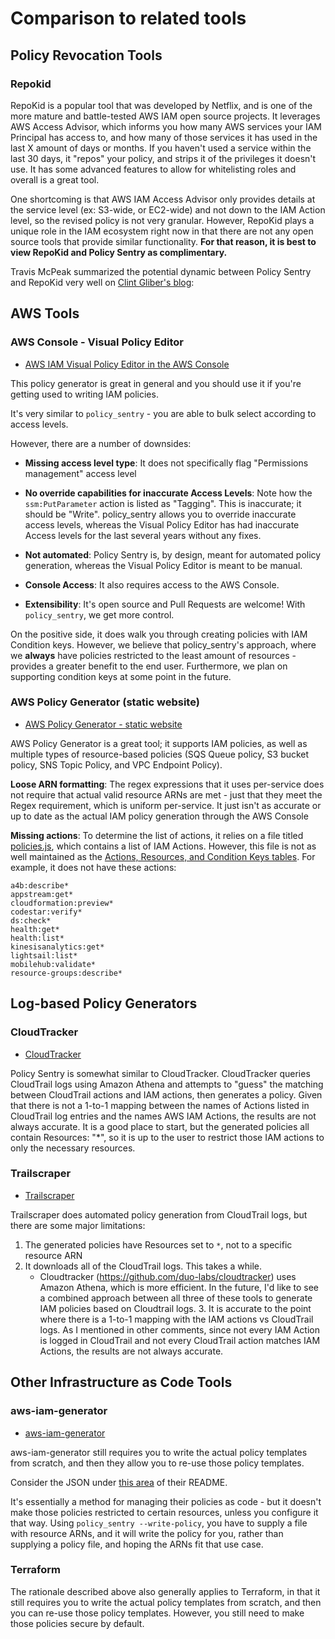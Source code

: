 Comparison to related tools
===========================

Policy Revocation Tools
-----------------------

### Repokid

RepoKid is a popular tool that was developed by Netflix, and is one of
the more mature and battle-tested AWS IAM open source projects. It
leverages AWS Access Advisor, which informs you how many AWS services
your IAM Principal has access to, and how many of those services it has
used in the last X amount of days or months. If you haven't used a
service within the last 30 days, it "repos" your policy, and strips it
of the privileges it doesn't use. It has some advanced features to
allow for whitelisting roles and overall is a great tool.

One shortcoming is that AWS IAM Access Advisor only provides details at
the service level (ex: S3-wide, or EC2-wide) and not down to the IAM
Action level, so the revised policy is not very granular. However,
RepoKid plays a unique role in the IAM ecosystem right now in that there
are not any open source tools that provide similar functionality. **For
that reason, it is best to view RepoKid and Policy Sentry as
complimentary.**

Travis McPeak summarized the potential dynamic between Policy Sentry and
RepoKid very well on [Clint Gliber's
blog](https://programanalys.is/blog/tldr-sec-010-cloudflare-on-security-iam-least-priv-xss-in-firefox-ui/#policy_sentry---iam-least-privilege-policy-generator):

AWS Tools
---------

### AWS Console - Visual Policy Editor

-   [AWS IAM Visual Policy Editor in the AWS
    Console](https://docs.aws.amazon.com/IAM/latest/UserGuide/access_policies_create.html#access_policies_create-start)

This policy generator is great in general and you should use it if
you're getting used to writing IAM policies.

It's very similar to `policy_sentry` - you are able to bulk select
according to access levels.

However, there are a number of downsides:

-   **Missing access level type**: It does not specifically flag
    "Permissions management" access level
-   **No override capabilities for inaccurate Access Levels**: Note how
    the `ssm:PutParameter` action is listed as "Tagging". This is
    inaccurate; it should be "Write". policy_sentry allows you to
    override inaccurate access levels, whereas the Visual Policy Editor
    has had inaccurate Access levels for the last several years without
    any fixes.

-   **Not automated**: Policy Sentry is, by design, meant for automated
    policy generation, whereas the Visual Policy Editor is meant to be
    manual.
-   **Console Access**: It also requires access to the AWS Console.
-   **Extensibility**: It's open source and Pull Requests are welcome!
    With `policy_sentry`, we get more control.

On the positive side, it does walk you through creating policies with
IAM Condition keys. However, we believe that policy_sentry's approach,
where we **always** have policies restricted to the least amount of
resources - provides a greater benefit to the end user. Furthermore, we
plan on supporting condition keys at some point in the future.

### AWS Policy Generator (static website)

-   [AWS Policy Generator - static
    website](https://awspolicygen.s3.amazonaws.com/policygen.html)

AWS Policy Generator is a great tool; it supports IAM policies, as well
as multiple types of resource-based policies (SQS Queue policy, S3
bucket policy, SNS Topic Policy, and VPC Endpoint Policy).

**Loose ARN formatting**: The regex expressions that it uses per-service
does not require that actual valid resource ARNs are met - just that
they meet the Regex requirement, which is uniform per-service. It just
isn't as accurate or up to date as the actual IAM policy generation
through the AWS Console

**Missing actions**: To determine the list of actions, it relies on a
file titled
[policies.js](https://awspolicygen.s3.amazonaws.com/js/policies.js),
which contains a list of IAM Actions. However, this file is not as well
maintained as the [Actions, Resources, and Condition Keys
tables](https://docs.aws.amazon.com/IAM/latest/UserGuide/reference_policies_actions-resources-contextkeys.html).
For example, it does not have these actions:

```text
a4b:describe*
appstream:get*
cloudformation:preview*
codestar:verify*
ds:check*
health:get*
health:list*
kinesisanalytics:get*
lightsail:list*
mobilehub:validate*
resource-groups:describe*
```

Log-based Policy Generators
---------------------------

### CloudTracker

-   [CloudTracker](https://github.com/duo-labs/cloudtracker)

Policy Sentry is somewhat similar to CloudTracker. CloudTracker queries
CloudTrail logs using Amazon Athena and attempts to "guess" the matching
between CloudTrail actions and IAM actions, then generates a policy.
Given that there is not a 1-to-1 mapping between the names of Actions
listed in CloudTrail log entries and the names AWS IAM Actions, the
results are not always accurate. It is a good place to start, but the
generated policies all contain Resources: "*", so it is up to the
user to restrict those IAM actions to only the necessary resources.

### Trailscraper

-   [Trailscraper](https://github.com/flosell/trailscraper/)

Trailscraper does automated policy generation from CloudTrail logs, but
there are some major limitations:

1.  The generated policies have Resources set to `*`, not
    to a specific resource ARN
2.  It downloads all of the CloudTrail logs. This takes a while.
    -   Cloudtracker (<https://github.com/duo-labs/cloudtracker>) uses
        Amazon Athena, which is more efficient. In the future, I'd like
        to see a combined approach between all three of these tools to
        generate IAM policies based on Cloudtrail logs. 3. It is
        accurate to the point where there is a 1-to-1 mapping with the
        IAM actions vs CloudTrail logs. As I mentioned in other
        comments, since not every IAM Action is logged in CloudTrail and
        not every CloudTrail action matches IAM Actions, the results are
        not always accurate.

Other Infrastructure as Code Tools
----------------------------------

### aws-iam-generator

-   [aws-iam-generator](https://github.com/awslabs/aws-iam-generator)

aws-iam-generator still requires you to write the actual policy
templates from scratch, and then they allow you to re-use those policy
templates.

Consider the JSON under [this
area](https://github.com/awslabs/aws-iam-generator#managed-policies-derived-from-a-jinja2-template)
of their README.

It's essentially a method for managing their policies as code - but it
doesn't make those policies restricted to certain resources, unless you
configure it that way. Using `policy_sentry --write-policy`, you have to
supply a file with resource ARNs, and it will write the policy for you,
rather than supplying a policy file, and hoping the ARNs fit that use
case.

### Terraform

The rationale described above also generally applies to Terraform, in
that it still requires you to write the actual policy templates from
scratch, and then you can re-use those policy templates. However, you
still need to make those policies secure by default.
